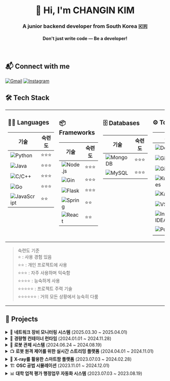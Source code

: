 <h1 align="center">👋 Hi, I'm CHANGIN KIM</h1>
<h3 align="center">A junior backend developer from South Korea 🇰🇷</h3>
<h4 align="center">Don't just write code — Be a developer!</h4>

<br/>


## 📬 Connect with me
[![Gmail](https://img.shields.io/badge/Gmail-d14836?style=for-the-badge&logo=Gmail&logoColor=white)](mailto:rosci671233@gmail.com)
[![Instagram](https://img.shields.io/badge/Instagram-E4405F?style=for-the-badge&logo=instagram&logoColor=white)](https://instagram.com/x_xvwx)



## 🛠 Tech Stack
<table>
<tr>
<td valign="top">

### 🧑‍💻 Languages

| 기술 | 숙련도 |
|------|--------|
| ![Python](https://img.shields.io/badge/Python-3776AB?style=flat-square&logo=python&logoColor=white) | ⭐⭐⭐ |
| ![Java](https://img.shields.io/badge/Java-007396?style=flat-square&logo=openjdk&logoColor=white) | ⭐⭐⭐ |
| ![C/C++](https://img.shields.io/badge/C%2FC++-00599C?style=flat-square&logo=cplusplus&logoColor=white) | ⭐⭐⭐ |
| ![Go](https://img.shields.io/badge/Go-00ADD8?style=flat-square&logo=go&logoColor=white) | ⭐⭐⭐ |
| ![JavaScript](https://img.shields.io/badge/JavaScript-F7DF1E?style=flat-square&logo=javascript&logoColor=black) | ⭐⭐ |

</td>
<td valign="top">

### 📦 Frameworks

| 기술 | 숙련도 |
|------|--------|
| ![Node.js](https://img.shields.io/badge/Node.js-339933?style=flat-square&logo=nodedotjs&logoColor=white) | ⭐⭐⭐ |
| ![Gin](https://img.shields.io/badge/Gin-00B386?style=flat-square&logo=go&logoColor=white) | ⭐⭐⭐ |
| ![Flask](https://img.shields.io/badge/Flask-000000?style=flat-square&logo=flask&logoColor=white) | ⭐⭐⭐ |
| ![Spring](https://img.shields.io/badge/Spring-6DB33F?style=flat-square&logo=spring&logoColor=white) | ⭐⭐ |
| ![React](https://img.shields.io/badge/React-61DAFB?style=flat-square&logo=react&logoColor=black) | ⭐⭐ |

</td>
<td valign="top">

### 🗄️ Databases

| 기술 | 숙련도 |
|------|--------|
| ![MongoDB](https://img.shields.io/badge/MongoDB-47A248?style=flat-square&logo=mongodb&logoColor=white) | ⭐⭐⭐ |
| ![MySQL](https://img.shields.io/badge/MySQL-4479A1?style=flat-square&logo=mysql&logoColor=white) | ⭐⭐⭐ |

</td>
<td valign="top">

### ⚙️ Tools / DevOps

| 기술 | 숙련도 |
|------|--------|
| ![Docker](https://img.shields.io/badge/Docker-2496ED?style=flat-square&logo=docker&logoColor=white) | ⭐⭐⭐ |
| ![Git](https://img.shields.io/badge/Git-F05032?style=flat-square&logo=git&logoColor=white)  | ⭐⭐⭐ |
![GitHub](https://img.shields.io/badge/GitHub-181717?style=flat-square&logo=github&logoColor=white) | ⭐⭐⭐ |
| ![Kubernetes](https://img.shields.io/badge/Kubernetes-326CE5?style=flat-square&logo=kubernetes&logoColor=white) | ⭐⭐ |
| ![Kafka](https://img.shields.io/badge/Kafka-231F20?style=flat-square&logo=apachekafka&logoColor=white) | ⭐ |
| ![VSCode](https://img.shields.io/badge/VSCode-007ACC?style=flat-square&logo=visualstudiocode&logoColor=white)  | ⭐⭐⭐⭐ |
![IntelliJ IDEA](https://img.shields.io/badge/IntelliJ-000000?style=flat-square&logo=intellijidea&logoColor=white)  | ⭐⭐⭐ |
![Postman](https://img.shields.io/badge/Postman-FF6C37?style=flat-square&logo=postman&logoColor=white) | ⭐⭐⭐⭐ |

</td>
</tr>
</table>

> 숙련도 기준  
> ⭐ : 사용 경험 있음  
> ⭐⭐ : 개인 프로젝트에 사용  
> ⭐⭐⭐ : 자주 사용하며 익숙함  
> ⭐⭐⭐⭐ : 능숙하게 사용  
> ⭐⭐⭐⭐⭐ : 프로젝트 주력 기술  
> ⭐⭐⭐⭐⭐⭐ : 거의 모든 상황에서 능숙히 다룸

---

## 🚀 Projects

<details>
<summary>📡 <strong>네트워크 장비 모니터링 시스템</strong> (2025.03.30 ~ 2025.04.01)</summary>

Kafka → Spring Boot → MySQL/MongoDB 기반의 장비 상태 수집 및 시각화 시스템  
JWT 인증 및 WebSocket 기능 포함

🔗 [GitHub Repository](https://github.com/ci671233/Network_Device_Monitoring_System)
</details>

<details>
<summary>🧱 <strong>경량형 컨테이너 런타임</strong> (2024.01.01 ~ 2024.11.28)</summary>

Go 기반의 경량형 컨테이너 런타임 구현  
Namespace, cgroup, OCI 등 Linux 기술을 활용하여 저사양 환경 최적화

🔗 [GitHub Repository](https://github.com/HBNU-SWUNIV/come-capstone24-akdong_developer)
</details>

<details>
<summary>🤖 <strong>로봇 관제 시스템</strong> (2024.06.24 ~ 2024.08.19)</summary>

AGV/AMR의 실시간 위치 추적 및 제어를 위한 관제 플랫폼 구현  
(상세 설명은 추후 작성)

🔗 [GitHub Repository](https://github.com/ci671233/FMS-AGV-AMR)
</details>

<details>
<summary>📺 <strong>로봇 원격 제어를 위한 실시간 스트리밍 플랫폼</strong> (2024.04.01 ~ 2024.11.01)</summary>

WebRTC 기반의 저지연 스트리밍 및 원격 제어 환경 구현  
(🔗 GitHub 주소는 추후 추가 예정)
</details>

<details>
<summary>🌿 <strong>X-ray를 활용한 스마트팜 플랫폼</strong> (2023.07.03 ~ 2024.02.28)</summary>

X-ray 기반 생육 상태 분석 및 스마트팜 자동화 제어 시스템  
(🔗 GitHub 주소는 추후 추가 예정)
</details>

<details>
<summary>🏗️ <strong>OSC 공법 시뮬레이션</strong> (2023.11.01 ~ 2024.12.01)</summary>

건축공정의 OSC 공법 적용 시뮬레이션 도구 제작  
Spring Boot 기반 시뮬레이션 웹 앱

🔗 [GitHub Repository](https://github.com/ci671233/osc_simulation)
</details>

<details>
<summary>📊 <strong>대학 업적 평가 행정업무 자동화 시스템</strong> (2023.07.03 ~ 2023.08.19)</summary>

CSV로 수합되는 교원 논문 업적을 자동 처리하고 결과 통계를 정리하는 백오피스 도구 개발

🔗 [GitHub Repository](https://github.com/ci671233/journal_csv)
</details>
